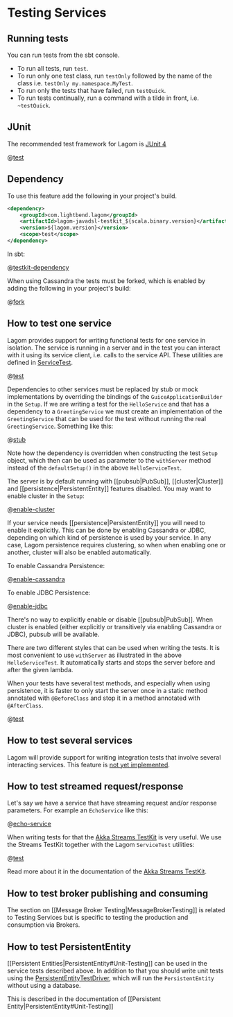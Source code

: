 # Testing Services

## Running tests

You can run tests from the sbt console.

* To run all tests, run `test`.
* To run only one test class, run `testOnly` followed by the name of the class i.e. `testOnly my.namespace.MyTest`.
* To run only the tests that have failed, run `testQuick`.
* To run tests continually, run a command with a tilde in front, i.e. `~testQuick`.

## JUnit

The recommended test framework for Lagom is [JUnit 4](https://junit.org/junit4/)

@[test](code/docs/services/test/SimpleTest.java)

## Dependency

To use this feature add the following in your project's build.

```xml
<dependency>
    <groupId>com.lightbend.lagom</groupId>
    <artifactId>lagom-javadsl-testkit_${scala.binary.version}</artifactId>
    <version>${lagom.version}</version>
    <scope>test</scope>
</dependency>
```

In sbt:

@[testkit-dependency](code/build-service.sbt)

When using Cassandra the tests must be forked, which is enabled by adding the following in your project's build:

@[fork](code/build-service.sbt)

## How to test one service

Lagom provides support for writing functional tests for one service in isolation. The service is running in a server and in the test you can interact with it using its service client, i.e. calls to the service API. These utilities are defined in [ServiceTest](api/index.html?com/lightbend/lagom/javadsl/testkit/ServiceTest.html).

@[test](code/docs/services/test/HelloServiceTest.java)

Dependencies to other services must be replaced by stub or mock implementations by overriding the bindings of the `GuiceApplicationBuilder` in the `Setup`. If we are writing a test for the `HelloService` and that has a dependency to a `GreetingService` we must create an implementation of the `GreetingService` that can be used for the test without running the real `GreetingService`. Something like this:

@[stub](code/docs/services/test/StubDependencies.java)

Note how the dependency is overridden when constructing the test `Setup` object, which then can be used as parameter to the `withServer` method instead of the `defaultSetup()` in the above `HelloServiceTest`.

The server is by default running with [[pubsub|PubSub]], [[cluster|Cluster]] and [[persistence|PersistentEntity]] features disabled. You may want to enable cluster in the `Setup`:

@[enable-cluster](code/docs/services/test/EnablePersistenceCluster.java)

If your service needs [[persistence|PersistentEntity]] you will need to enable it explicitly. This can be done by enabling Cassandra or JDBC, depending on which kind of persistence is used by your service. In any case, Lagom persistence requires clustering, so when when enabling one or another, cluster will also be enabled automatically.

To enable Cassandra Persistence:

@[enable-cassandra](code/docs/services/test/EnablePersistenceCassandra.java)

To enable JDBC Persistence:

@[enable-jdbc](code/docs/services/test/EnablePersistenceJdbc.java)

There's no way to explicitly enable or disable [[pubsub|PubSub]]. When cluster is enabled (either explicitly or transitively via enabling Cassandra or JDBC), pubsub will be available.

There are two different styles that can be used when writing the tests. It is most convenient to use `withServer` as illustrated in the above `HelloServiceTest`. It automatically starts and stops the server before and after the given lambda.

When your tests have several test methods, and especially when using persistence, it is faster to only start the server once in a static method annotated with `@BeforeClass` and stop it in a method annotated with `@AfterClass`.

@[test](code/docs/services/test/AdvancedHelloServiceTest.java)

## How to test several services

Lagom will provide support for writing integration tests that involve several interacting services. This feature is [not yet implemented](https://github.com/lagom/lagom/issues/38).

## How to test streamed request/response

Let's say we have a service that have streaming request and/or response parameters. For example an `EchoService` like this:

@[echo-service](code/docs/services/test/EchoService.java)

When writing tests for that the [Akka Streams TestKit](https://doc.akka.io/docs/akka/2.5/stream/stream-testkit.html?language=java#streams-testkit) is very useful. We use the Streams TestKit together with the Lagom `ServiceTest` utilities:

@[test](code/docs/services/test/EchoServiceTest.java)

Read more about it in the documentation of the [Akka Streams TestKit](https://doc.akka.io/docs/akka/2.5/stream/stream-testkit.html?language=java#streams-testkit).

## How to test broker publishing and consuming

The section on [[Message Broker Testing|MessageBrokerTesting]] is related to Testing Services but is specific to testing the production and consumption via Brokers.

## How to test PersistentEntity

[[Persistent Entities|PersistentEntity#Unit-Testing]] can be used in the service tests described above. In addition to that you should write unit tests using the [PersistentEntityTestDriver](api/index.html?com/lightbend/lagom/javadsl/testkit/PersistentEntityTestDriver.html), which will run the `PersistentEntity` without using a database.

This is described in the documentation of [[Persistent Entity|PersistentEntity#Unit-Testing]]
